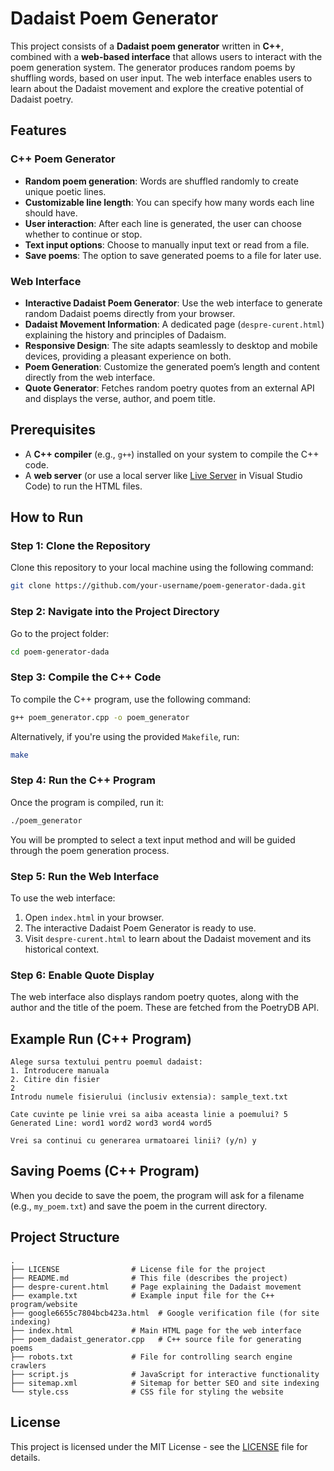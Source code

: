 # Dadaist Poem Generator

This project consists of a **Dadaist poem generator** written in **C++**, combined with a **web-based interface** that allows users to interact with the poem generation system. The generator produces random poems by shuffling words, based on user input. The web interface enables users to learn about the Dadaist movement and explore the creative potential of Dadaist poetry.

## Features

### C++ Poem Generator
- **Random poem generation**: Words are shuffled randomly to create unique poetic lines.
- **Customizable line length**: You can specify how many words each line should have.
- **User interaction**: After each line is generated, the user can choose whether to continue or stop.
- **Text input options**: Choose to manually input text or read from a file.
- **Save poems**: The option to save generated poems to a file for later use.

### Web Interface
- **Interactive Dadaist Poem Generator**: Use the web interface to generate random Dadaist poems directly from your browser.
- **Dadaist Movement Information**: A dedicated page (`despre-curent.html`) explaining the history and principles of Dadaism.
- **Responsive Design**: The site adapts seamlessly to desktop and mobile devices, providing a pleasant experience on both.
- **Poem Generation**: Customize the generated poem’s length and content directly from the web interface.
- **Quote Generator**: Fetches random poetry quotes from an external API and displays the verse, author, and poem title.

## Prerequisites

- A **C++ compiler** (e.g., `g++`) installed on your system to compile the C++ code.
- A **web server** (or use a local server like [Live Server](https://marketplace.visualstudio.com/items?itemName=ritwickdey.LiveServer) in Visual Studio Code) to run the HTML files.

## How to Run

### Step 1: Clone the Repository
Clone this repository to your local machine using the following command:
```bash
git clone https://github.com/your-username/poem-generator-dada.git
```

### Step 2: Navigate into the Project Directory
Go to the project folder:
```bash
cd poem-generator-dada
```

### Step 3: Compile the C++ Code
To compile the C++ program, use the following command:
```bash
g++ poem_generator.cpp -o poem_generator
```
Alternatively, if you're using the provided `Makefile`, run:
```bash
make
```

### Step 4: Run the C++ Program
Once the program is compiled, run it:
```bash
./poem_generator
```
You will be prompted to select a text input method and will be guided through the poem generation process.

### Step 5: Run the Web Interface
To use the web interface:
1. Open `index.html` in your browser.
2. The interactive Dadaist Poem Generator is ready to use.
3. Visit `despre-curent.html` to learn about the Dadaist movement and its historical context.

### Step 6: Enable Quote Display
The web interface also displays random poetry quotes, along with the author and the title of the poem. These are fetched from the PoetryDB API.

## Example Run (C++ Program)
```
Alege sursa textului pentru poemul dadaist:
1. Introducere manuala
2. Citire din fisier
2
Introdu numele fisierului (inclusiv extensia): sample_text.txt

Cate cuvinte pe linie vrei sa aiba aceasta linie a poemului? 5
Generated Line: word1 word2 word3 word4 word5

Vrei sa continui cu generarea urmatoarei linii? (y/n) y
```

## Saving Poems (C++ Program)
When you decide to save the poem, the program will ask for a filename (e.g., `my_poem.txt`) and save the poem in the current directory.

## Project Structure
```
.
├── LICENSE                # License file for the project
├── README.md              # This file (describes the project)
├── despre-curent.html     # Page explaining the Dadaist movement
├── example.txt            # Example input file for the C++ program/website
├── google6655c7804bcb423a.html  # Google verification file (for site indexing)
├── index.html             # Main HTML page for the web interface
├── poem_dadaist_generator.cpp   # C++ source file for generating poems
├── robots.txt             # File for controlling search engine crawlers
├── script.js              # JavaScript for interactive functionality
├── sitemap.xml            # Sitemap for better SEO and site indexing
└── style.css              # CSS file for styling the website

```

## License
This project is licensed under the MIT License - see the [LICENSE](LICENSE) file for details.
